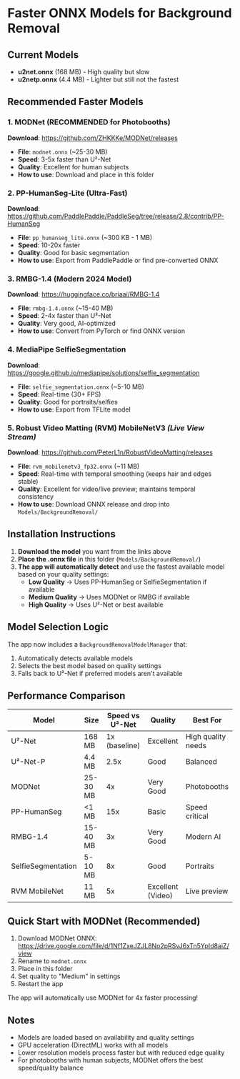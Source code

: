 # Faster ONNX Models for Background Removal

## Current Models
- **u2net.onnx** (168 MB) - High quality but slow
- **u2netp.onnx** (4.4 MB) - Lighter but still not the fastest

## Recommended Faster Models

### 1. MODNet (RECOMMENDED for Photobooths)
**Download**: https://github.com/ZHKKKe/MODNet/releases
- **File**: `modnet.onnx` (~25-30 MB)
- **Speed**: 3-5x faster than U²-Net
- **Quality**: Excellent for human subjects
- **How to use**: Download and place in this folder

### 2. PP-HumanSeg-Lite (Ultra-Fast)
**Download**: https://github.com/PaddlePaddle/PaddleSeg/tree/release/2.8/contrib/PP-HumanSeg
- **File**: `pp_humanseg_lite.onnx` (~300 KB - 1 MB)
- **Speed**: 10-20x faster
- **Quality**: Good for basic segmentation
- **How to use**: Export from PaddlePaddle or find pre-converted ONNX

### 3. RMBG-1.4 (Modern 2024 Model)
**Download**: https://huggingface.co/briaai/RMBG-1.4
- **File**: `rmbg-1.4.onnx` (~15-40 MB)
- **Speed**: 2-4x faster than U²-Net
- **Quality**: Very good, AI-optimized
- **How to use**: Convert from PyTorch or find ONNX version

### 4. MediaPipe SelfieSegmentation
**Download**: https://google.github.io/mediapipe/solutions/selfie_segmentation
- **File**: `selfie_segmentation.onnx` (~5-10 MB)
- **Speed**: Real-time (30+ FPS)
- **Quality**: Good for portraits/selfies
- **How to use**: Export from TFLite model

### 5. Robust Video Matting (RVM) MobileNetV3 *(Live View Stream)*
**Download**: https://github.com/PeterL1n/RobustVideoMatting/releases
- **File**: `rvm_mobilenetv3_fp32.onnx` (~11 MB)
- **Speed**: Real-time with temporal smoothing (keeps hair and edges stable)
- **Quality**: Excellent for video/live preview; maintains temporal consistency
- **How to use**: Download ONNX release and drop into `Models/BackgroundRemoval/`

## Installation Instructions

1. **Download the model** you want from the links above
2. **Place the .onnx file** in this folder (`Models/BackgroundRemoval/`)
3. **The app will automatically detect** and use the fastest available model based on your quality settings:
   - **Low Quality** → Uses PP-HumanSeg or SelfieSegmentation if available
   - **Medium Quality** → Uses MODNet or RMBG if available
   - **High Quality** → Uses U²-Net or best available

## Model Selection Logic

The app now includes a `BackgroundRemovalModelManager` that:
1. Automatically detects available models
2. Selects the best model based on quality settings
3. Falls back to U²-Net if preferred models aren't available

## Performance Comparison

| Model | Size | Speed vs U²-Net | Quality | Best For |
|-------|------|----------------|---------|----------|
| U²-Net | 168 MB | 1x (baseline) | Excellent | High quality needs |
| U²-Net-P | 4.4 MB | 2.5x | Good | Balanced |
| MODNet | 25-30 MB | 4x | Very Good | Photobooths |
| PP-HumanSeg | <1 MB | 15x | Basic | Speed critical |
| RMBG-1.4 | 15-40 MB | 3x | Very Good | Modern AI |
| SelfieSegmentation | 5-10 MB | 8x | Good | Portraits |
| RVM MobileNet | 11 MB | 5x | Excellent (Video) | Live preview |

## Quick Start with MODNet (Recommended)

1. Download MODNet ONNX: https://drive.google.com/file/d/1Nf1ZxeJZJL8No2pRSvJ6xTn5YpId8aiZ/view
2. Rename to `modnet.onnx`
3. Place in this folder
4. Set quality to "Medium" in settings
5. Restart the app

The app will automatically use MODNet for 4x faster processing!

## Notes

- Models are loaded based on availability and quality settings
- GPU acceleration (DirectML) works with all models
- Lower resolution models process faster but with reduced edge quality
- For photobooths with human subjects, MODNet offers the best speed/quality balance
